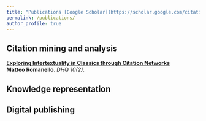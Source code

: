 ```yaml
---
title: "Publications [Google Scholar](https://scholar.google.com/citations?hl=en&user=32hXhy4AAAAJ)"
permalink: /publications/
author_profile: true
---
```


## Citation mining and analysis

<b>[Exploring Intertextuality in Classics through Citation Networks](http://mromanello.github.io/publication/dhq-citation-networks)</b> <br>
<b>Matteo Romanello</b>. <i>DHQ 10(2)</i>. 

<!--
<b>[CoT: Cooperative Training for Generative Modeling](http://lantaoyu.com/publications/CoT)</b> <br>
Sidi Lu, <b>Lantao Yu</b>, Weinan Zhang, Yong Yu. ArXiv 2018. <i>In submission to NIPS 2018.</i>.
-->

## Knowledge representation

## Digital publishing

<!--
<b>[A Study of AI Population Dynamics with Million-agent Reinforcement Learning](http://lantaoyu.com/publications/MA)</b><br>
<b>Lantao Yu\*</b>, Yaodong Yang\*, Yiwei Bai\*(equal contribution), Jun Wang, Weinan Zhang, Ying Wen, Yong Yu. <b>AAMAS 2018</b>.
-->

